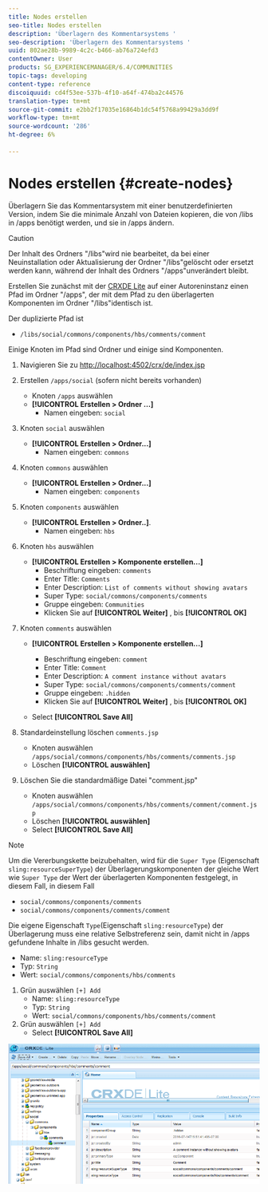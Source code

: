 ```yaml
---
title: Nodes erstellen
seo-title: Nodes erstellen
description: 'Überlagern des Kommentarsystems '
seo-description: 'Überlagern des Kommentarsystems '
uuid: 802ae28b-9989-4c2c-b466-ab76a724efd3
contentOwner: User
products: SG_EXPERIENCEMANAGER/6.4/COMMUNITIES
topic-tags: developing
content-type: reference
discoiquuid: cd4f53ee-537b-4f10-a64f-474ba2c44576
translation-type: tm+mt
source-git-commit: e2bb2f17035e16864b1dc54f5768a99429a3dd9f
workflow-type: tm+mt
source-wordcount: '286'
ht-degree: 6%

---
```



# Nodes erstellen {#create-nodes}

Überlagern Sie das Kommentarsystem mit einer benutzerdefinierten Version, indem Sie die minimale Anzahl von Dateien kopieren, die von /libs in /apps benötigt werden, und sie in /apps ändern.

>[!CAUTION]
>
>Der Inhalt des Ordners &quot;/libs&quot;wird nie bearbeitet, da bei einer Neuinstallation oder Aktualisierung der Ordner &quot;/libs&quot;gelöscht oder ersetzt werden kann, während der Inhalt des Ordners &quot;/apps&quot;unverändert bleibt.

Erstellen Sie zunächst mit der [CRXDE Lite](../../help/sites-developing/developing-with-crxde-lite.md) auf einer Autoreninstanz einen Pfad im Ordner &quot;/apps&quot;, der mit dem Pfad zu den überlagerten Komponenten im Ordner &quot;/libs&quot;identisch ist.

Der duplizierte Pfad ist

* `/libs/social/commons/components/hbs/comments/comment`

Einige Knoten im Pfad sind Ordner und einige sind Komponenten.

1. Navigieren Sie zu [http://localhost:4502/crx/de/index.jsp](http://localhost:4502/crx/de/index.jsp)
1. Erstellen `/apps/social` (sofern nicht bereits vorhanden)
   * Knoten `/apps` auswählen
   * **[!UICONTROL Erstellen > Ordner ...]**
      * Namen eingeben: `social`
1. Knoten `social` auswählen
   * **[!UICONTROL Erstellen > Ordner...]**
      * Namen eingeben: `commons`
1. Knoten `commons` auswählen
   * **[!UICONTROL Erstellen > Ordner...]**
      * Namen eingeben: `components`
1. Knoten `components` auswählen
   * **[!UICONTROL Erstellen > Ordner..]**.
      * Namen eingeben: `hbs`
1. Knoten `hbs` auswählen
   * **[!UICONTROL Erstellen > Komponente erstellen...]**
      * Beschriftung eingeben: `comments`
      * Enter Title: `Comments`
      * Enter Description: `List of comments without showing avatars`
      * Super Type: `social/commons/components/comments`
      * Gruppe eingeben: `Communities`
      * Klicken Sie auf **[!UICONTROL Weiter]** , bis **[!UICONTROL OK]**
1. Knoten `comments` auswählen

   * **[!UICONTROL Erstellen > Komponente erstellen...]**

      * Beschriftung eingeben: `comment`
      * Enter Title: `Comment`
      * Enter Description: `A comment instance without avatars`
      * Super Type: `social/commons/components/comments/comment`
      * Gruppe eingeben: `.hidden`
      * Klicken Sie auf **[!UICONTROL Weiter]** , bis **[!UICONTROL OK]**
   * Select **[!UICONTROL Save All]**
1. Standardeinstellung löschen `comments.jsp`
   * Knoten auswählen `/apps/social/commons/components/hbs/comments/comments.jsp`
   * Löschen **[!UICONTROL auswählen]**
1. Löschen Sie die standardmäßige Datei &quot;comment.jsp&quot;
   * Knoten auswählen `/apps/social/commons/components/hbs/comments/comment/comment.jsp`
   * Löschen **[!UICONTROL auswählen]**
   * Select **[!UICONTROL Save All]**

>[!NOTE]
>
>Um die Vererbungskette beizubehalten, wird für die `Super Type` (Eigenschaft `sling:resourceSuperType`) der Überlagerungskomponenten der gleiche Wert wie `Super Type` der Wert der überlagerten Komponenten festgelegt, in diesem Fall, in diesem Fall
>
>* `social/commons/components/comments`
>* `social/commons/components/comments/comment`

>



Die eigene Eigenschaft `Type`(Eigenschaft `sling:resourceType`) der Überlagerung muss eine relative Selbstreferenz sein, damit nicht in /apps gefundene Inhalte in /libs gesucht werden.
* Name: `sling:resourceType`
* Typ: `String`
* Wert: `social/commons/components/hbs/comments`

1. Grün auswählen `[+] Add`
   * Name: `sling:resourceType`
   * Typ: `String`
   * Wert: `social/commons/components/hbs/comments/comment`
1. Grün auswählen `[+] Add`
   * Select **[!UICONTROL Save All]**

![chlimage_1-4](assets/chlimage_1-4.png)

